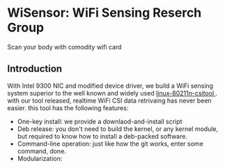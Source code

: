 # WiSensor: WiFi Sensing Reserch Group

Scan your body with comodity wifi card

## Introduction
With Intel 9300 NIC and modified device driver, we build a WiFi sensing system superior to the well known and widely used [ linux-80211n-csitool ](https://github.com/dhalperi/linux-80211n-csitool). with our tool released, realtime WiFi CSI data retrivaing has never been easier. this tool has the following features:
- One-key install:  we provide a downlaod-and-install script
- Deb release: you don't need to build the kernel, or any kernel module, but required to know how to install a deb-packed software.
- Command-line operation: just like how the git works, enter some command, done.
- Modularization: 

